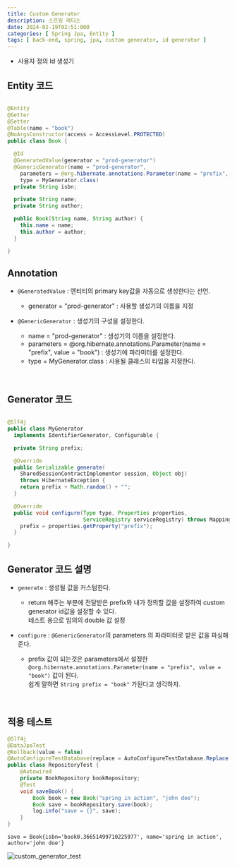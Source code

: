 ```yaml
---
title: Custom Generator
description: 스프링 레디스
date: 2024-02-19T02:51:000
categories: [ Spring Jpa, Entity ]
tags: [ back-end, spring, jpa, custom generator, id generator ]
---
```


- 사용자 정의 Id 생성기

<h2> Entity 코드 </h2>

```java

@Entity
@Getter
@Setter
@Table(name = "book")
@NoArgsConstructor(access = AccessLevel.PROTECTED)
public class Book {

  @Id
  @GeneratedValue(generator = "prod-generator")
  @GenericGenerator(name = "prod-generator",
    parameters = @org.hibernate.annotations.Parameter(name = "prefix", value = "book"),
    type = MyGenerator.class)
  private String isbn;

  private String name;
  private String author;

  public Book(String name, String author) {
    this.name = name;
    this.author = author;
  }

}
```

<h2> Annotation </h2>

- ```@GeneratedValue``` : 엔티티의 primary key값을 자동으로 생성한다는 선언.
  - generator = "prod-generator" : 사용할 생성기의 이름을 지정

- ```@GenericGenerator``` : 생성기의 구성을 설정한다.
  - name = "prod-generator" : 생성기의 이름을 설정한다.
  - parameters = @org.hibernate.annotations.Parameter(name = "prefix", value = "book") : 생성기에 파라미터를 설정한다.
  - type = MyGenerator.class : 사용될 클래스의 타입을 지정한다.

<br>

<h2> Generator 코드 </h2>

```java

@Slf4j
public class MyGenerator
  implements IdentifierGenerator, Configurable {

  private String prefix;

  @Override
  public Serializable generate(
    SharedSessionContractImplementor session, Object obj)
    throws HibernateException {
    return prefix + Math.random() + "";
  }

  @Override
  public void configure(Type type, Properties properties,
                        ServiceRegistry serviceRegistry) throws MappingException {
    prefix = properties.getProperty("prefix");
  }

}
```

<h2> Generator 코드 설명 </h2>

- ```generate``` : 생성될 값을 커스텀한다.
  - return 해주는 부분에 전달받은 prefix와 내가 정의할 값을 설정하여 custom generator id값을 설정할 수 있다.<br>
    테스트 용으로 임의의 double 값 설정

- ```configure``` : ```@GenericGenerator```의 parameters 의 파라미터로 받은 값을 파싱해준다.
  - prefix 값이 되는것은 parameters에서 설정한 <br>
    ```@org.hibernate.annotations.Parameter(name = "prefix", value = "book")``` 값이 된다. <br>
    쉽게 말하면 ```String prefix = "book"``` 가된다고 생각하자.

<br>

<h2> 적용 테스트 </h2>

```java
@Slf4j
@DataJpaTest
@Rollback(value = false)
@AutoConfigureTestDatabase(replace = AutoConfigureTestDatabase.Replace.NONE)
public class RepositoryTest {
    @Autowired
    private BookRepository bookRepository;
    @Test
    void saveBook() {
        Book book = new Book("spring in action", "john doe");
        Book save = bookRepository.save(book);
        log.info("save = {}", save);
    }
}
```

```text
save = Book{isbn='book0.36651499710225977', name='spring in action', author='john doe'}
```

![custom_generator_test](https://github.com/AngryPig123/AngryPig123.github.io/assets/86225268/6ce797fb-e36e-4163-86c1-ff30039d6425)

